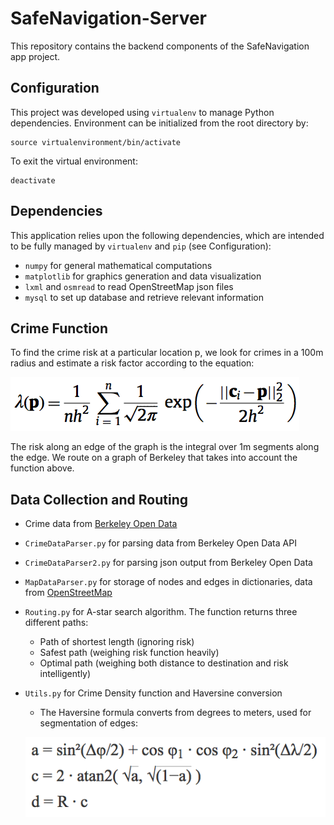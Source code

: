 # SafeNavigation-Server
This repository contains the backend components of the SafeNavigation app project.

Configuration
------------
This project was developed using `virtualenv` to manage Python dependencies. Environment can be initialized from the root directory by:
```
source virtualenvironment/bin/activate
```
To exit the virtual environment:
```
deactivate
```

Dependencies
------------
This application relies upon the following dependencies, which are intended to be fully managed by `virtualenv` and `pip` (see Configuration):
* `numpy` for general mathematical computations
* `matplotlib` for graphics generation and data visualization
* `lxml` and `osmread` to read OpenStreetMap json files
* `mysql` to set up database and retrieve relevant information

Crime Function
--------------
To find the crime risk at a particular location p, we look for crimes in a 100m radius and estimate a risk factor according to the equation:

![Gaussian Kernel](https://github.com/hbhargava7/NorthStar-Server/blob/master/images/Screen%20Shot%202016-11-13%20at%201.36.07%20AM.png) 

The risk along an edge of the graph is the integral over 1m segments along the edge. 
We route on a graph of Berkeley that takes into account the function above. 

Data Collection and Routing 
---------------------------
* Crime data from [Berkeley Open Data](https://data.cityofberkeley.info/Public-Safety/Berkeley-PD-Calls-for-Service/k2nh-s5h5)
* `CrimeDataParser.py` for parsing data from Berkeley Open Data API
* `CrimeDataParser2.py` for parsing json output from Berkeley Open Data
* `MapDataParser.py` for storage of nodes and edges in dictionaries, data from [OpenStreetMap](https://www.openstreetmap.org)
* `Routing.py` for A-star search algorithm. The function returns three different paths:
  * Path of shortest length (ignoring risk)
  * Safest path (weighing risk function heavily)
  * Optimal path (weighing both distance to destination and risk intelligently)
* `Utils.py` for Crime Density function and Haversine conversion 
  * The Haversine formula converts from degrees to meters, used for segmentation of edges:
  
   ![Haversine](https://github.com/hbhargava7/NorthStar-Server/blob/master/images/Screen%20Shot%202016-11-13%20at%201.55.29%20AM.png)


